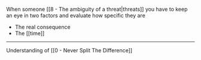 When someone [[8 - The ambiguity of a threat|threats]] you have to keep an eye in two factors and evaluate how specific they are

- The real consequence
- The [[time]]

---

Understanding of [[0 - Never Split The Difference]]
